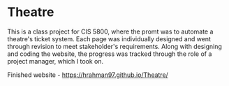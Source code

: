 # Theatre

This is a class project for CIS 5800, where the promt was to automate a theatre's ticket system. 
Each page was individually designed and went through revision to meet stakeholder's requirements. 
Along with designing and coding the website, the progress was tracked through the role of a project manager, which I took on. 

Finished website - https://hrahman97.github.io/Theatre/
